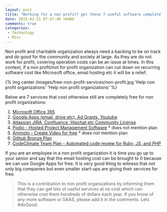 ```yaml
---
layout: post
title: "Working for a non profit? get these 7 useful software completely free"
date: 2015-02-21 07:47:40 +0400
comments: true
categories:
 - Technology
 - Misc
---
```


Non profit and charitable organization always need a backing to be on track and do good for the community and society
at large. As they are do not work for profit, covering operation costs can be an issue at times. In this context, if a
non profit/not for profit organization can cut down on recurring software cost like Microsoft office, email hosting
etc it will be a relief. 

{% img center /images/free-non-profit-services/non-profit.jpg 'Help non profit organizations' 'Help non profit organizations' %}

Below are 7 services that cost otherwise still are completely free for non profit organizations:
<!-- more -->

1. [Microsoft Office 365](http://www.microsoft.com/about/corporatecitizenship/en-us/office365-for-nonprofits/)
1. [Google Apps (email, drive etc), Ad Grants, Youtube](http://www.google.com/nonprofits/products/)
1. [Atlassian JIRA, Confluence, Hipchat etc Community License](https://www.atlassian.com/software/views/community-license-request)
1. [Podio - Hosted Project Management Software](https://podio.com/webforms/149199/4201) * does not mention plan
1. [Animoto - Create Video for free](https://animoto.com/cause) * does not mention plan
1. [Github Bronze Plan](https://github.com/nonprofit)
1. [CodeClimate Team Plan - Automated code review for Ruby, JS, and PHP](https://codeclimate.com/nonprofit)

If you are an employee in a non profit organization it is time you go up to your senior and say that the email hosting
cost can be brought to 0 because we can use Google Apps for free. It is very good thing to witness that not only big
companies but even smaller start-ups are giving their services for free.
  
> This is a contribution to non profit organizations by informing them that they can get lots of useful services at no
> cost which can otherwise cost them hundreds of dollars each year. If you know of any more software or SAAS, please
> add it in the comments. Lets #doGood.